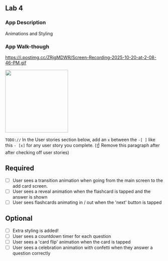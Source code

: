 
## Lab 4

### App Description
 Animations and Styling

### App Walk-though
https://i.postimg.cc/ZRjgMDWR/Screen-Recording-2025-10-20-at-2-08-46-PM.gif

<img src="https://i.postimg.cc/ZRjgMDWR/Screen-Recording-2025-10-20-at-2-08-46-PM.gif" width=200><br>

`TODO://` In the User stories section below, add an `x` between the `-[ ]` like this `- [x]` for any user story you complete. (☝️ Remove this paragraph after after checking off user stories)

## Required
- [ ] User sees a transition animation when going from the main screen to the add card screen.
- [ ] User sees a reveal animation when the flashcard is tapped and the answer is shown
- [ ] User sees flashcards animating in / out when the 'next' button is tapped

## Optional
- [ ] Extra styling is added!
- [ ] User sees a countdown timer for each question
- [ ] User sees a 'card flip' animation when the card is tapped
- [ ] User sees a celebration animation with confetti when they answer a question correctly
